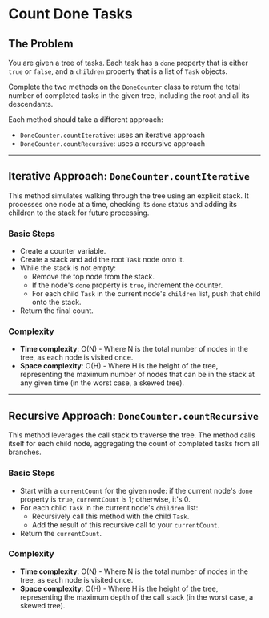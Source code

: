 # Count Done Tasks

## The Problem

You are given a tree of tasks. Each task has a `done` property that is either `true` or `false`, and a `children`
property that is a list of `Task` objects.

Complete the two methods on the `DoneCounter` class to return the total number of completed tasks in the given tree,
including the root and all its descendants.

Each method should take a different approach:

* `DoneCounter.countIterative`: uses an iterative approach
* `DoneCounter.countRecursive`: uses a recursive approach

---

## Iterative Approach: `DoneCounter.countIterative`

This method simulates walking through the tree using an explicit stack.
It processes one node at a time, checking its `done` status and adding its children to the stack for future processing.

### Basic Steps

* Create a counter variable.
* Create a stack and add the root `Task` node onto it.
* While the stack is not empty:
    * Remove the top node from the stack.
    * If the node's `done` property is `true`, increment the counter.
    * For each child `Task` in the current node's `children` list, push that child onto the stack.
* Return the final count.

### Complexity

* **Time complexity**: O(N) - Where N is the total number of nodes in the tree, as each node is visited once.
* **Space complexity**: O(H) - Where H is the height of the tree, representing the maximum number of nodes that can be
  in the stack at any given time (in the worst case, a skewed tree).

---

## Recursive Approach: `DoneCounter.countRecursive`

This method leverages the call stack to traverse the tree. The method calls itself for each child node, aggregating
the count of completed tasks from all branches.

### Basic Steps

* Start with a `currentCount` for the given node: if the current node's `done` property is `true`, `currentCount` is 1;
  otherwise, it's 0.
* For each child `Task` in the current node's `children` list:
    * Recursively call this method with the child `Task`.
    * Add the result of this recursive call to your `currentCount`.
* Return the `currentCount`.

### Complexity

* **Time complexity**: O(N) - Where N is the total number of nodes in the tree, as each node is visited once.
* **Space complexity**: O(H) - Where H is the height of the tree, representing the maximum depth of the call stack (in
  the worst case, a skewed tree).